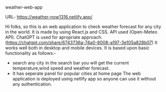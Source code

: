 weather-web-app

URL- https://weather-now1316.netlify.app/

Hi folks, so this is an web application to check weather forecast for any city in the world.
It is made by using React.js and CSS.
API used (Open-Meteo API).
ChatGPT is used for apropriate approach. (https://chatgpt.com/share/6743736a-74a0-8008-a197-3e105a828b07)
It works well both in desktop and mobile devices.
It is based upon basic functionality as follows:-
  - search any city in the search bar you will get the current temperature,wind speed and weather forecast.
  - It has seperate panel for popular cities at home page
The web application is deployed using netlify app so anyone can use it without any authentication.
 
